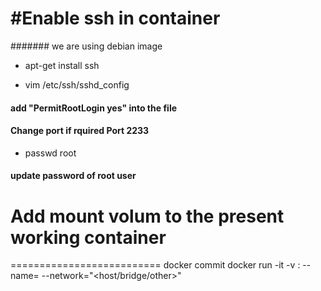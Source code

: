 #Enable ssh in container
=======================
#######   we are using debian image
* apt-get install ssh

* vim /etc/ssh/sshd_config
####   add "PermitRootLogin yes" into the file
####   Change port if rquired Port 2233


* passwd root
####   update password of root user


# Add mount volum to the present working container
==========================
 docker commit <containerid> <newimagename>
 docker run -it -v <HOstdirectory>:<ContainerDir> <newimagename> --name=<newcontainername> --network="<host/bridge/other>"
 

